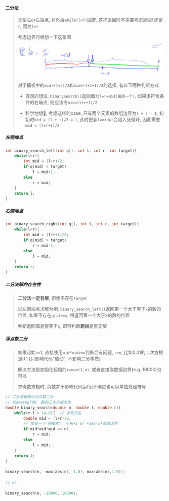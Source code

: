 #### 二分法

> 无论左or右端点, 将外层`while(l<r)`固定, 这样返回时不需要考虑返回`l`还是`r`, 因为`l=r`
> 
> 考虑边界时候想一下这张图
> 
> ![acwing-二分](/appendix/acwing-%E4%BA%8C%E5%88%86.png)
> 
> 对于模板中的`mid=(l+r)/2`和`mid=(l+r+1)/2`的选择, 有以下两种判断方式
> 
> * 直观的想法, `binarySearch()`返回值为`l=r=mid(最后一个)`, 如果求符合条件的右端点, 则应该令`mid=(l+r+1)/2`
> 
> * 科学地想🐶, 考虑这样的case, 只有两个元素的数组边界为`l = r - 1`, 初始时`mid = (l + r)/2 = l`, 此时更新`l=mid=l`会陷入死循环, 因此需要`mid = (l+r+1)/2`

##### 左侧端点
```CPP
int binary_search_left(int q[], int l, int r, int target){
    while(l<r){
        int mid = (l+r)/2;
        if(q[mid] < target)
            l = mid+1;
        else
            r = mid;
    }
    return l;
}
```

##### 右侧端点
```CPP
int binary_search_right(int q[], int l, int r, int target){
    while(l<r){
        int mid = (l+r+1)/2;
        if(q[mid] > target)
            r = mid-1;
        else
            l = mid;
    }
    return r;
}
```

##### 二分法解的存在性
> **二分法一定有解**, 即使不存在`target`
> 
> 以左侧端点求解为例, `binary_search_left()`返回第一个大于等于`x`的数的位置, 如果不存在`q[i]==x`, 将返回第一个大于x的数的位置
> 
> 判断返回值是否等于`x`, 即可判断**题目**是否无解


##### 浮点数二分
> 如果起始`n<1`, 直接使用`mid*mid>=n`判断会有问题, `r=n`, 比如0.01的二次方根是0.1 [只影响代码"启动", 不影响二分本质]
> 
> 解决方法是初始化起始的`r=max(1,n)`, 或者直接取数据边界(e.g. 10000)也可以
> 
> 求奇数方根时, 负数并不影响代码运行(不确定也可以单独处理符号

```CPP
// 二分法模板の浮点数二分
// 以acwing790. 数的三次方根为例
double binary_search(double n, double l, double r){
    while(r-l > 1e-8){  // 多取几位
        double mid = (l+r)/2;
        // 体会一下"纯搜索", 不用+1 or +1e(-x)处理边界
        if(mid*mid*mid >= n)
            r = mid;
        else
            l = mid;
    }
    return l;
}

binary_search(n, -max(abs(n), 1.0), max(abs(n),1.0));

// or

binary_search(n, -10000, 10000);
```